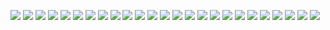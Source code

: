 ![](vertopal_05048edc9b944ee2b645f8396deecd7d/media/image25.png)
![](vertopal_05048edc9b944ee2b645f8396deecd7d/media/image2.png)
![](vertopal_05048edc9b944ee2b645f8396deecd7d/media/image3.png)
![](vertopal_05048edc9b944ee2b645f8396deecd7d/media/image4.png)
![](vertopal_05048edc9b944ee2b645f8396deecd7d/media/image5.png)
![](vertopal_05048edc9b944ee2b645f8396deecd7d/media/image6.png)
![](vertopal_05048edc9b944ee2b645f8396deecd7d/media/image7.png)
![](vertopal_05048edc9b944ee2b645f8396deecd7d/media/image8.png)
![](vertopal_05048edc9b944ee2b645f8396deecd7d/media/image9.png)
![](vertopal_05048edc9b944ee2b645f8396deecd7d/media/image10.png)
![](vertopal_05048edc9b944ee2b645f8396deecd7d/media/image11.png)
![](vertopal_05048edc9b944ee2b645f8396deecd7d/media/image12.png)
![](vertopal_05048edc9b944ee2b645f8396deecd7d/media/image13.png)
![](vertopal_05048edc9b944ee2b645f8396deecd7d/media/image14.png)
![](vertopal_05048edc9b944ee2b645f8396deecd7d/media/image15.png)
![](vertopal_05048edc9b944ee2b645f8396deecd7d/media/image16.png)
![](vertopal_05048edc9b944ee2b645f8396deecd7d/media/image17.png)
![](vertopal_05048edc9b944ee2b645f8396deecd7d/media/image18.png)
![](vertopal_05048edc9b944ee2b645f8396deecd7d/media/image19.png)
![](vertopal_05048edc9b944ee2b645f8396deecd7d/media/image20.png)
![](vertopal_05048edc9b944ee2b645f8396deecd7d/media/image21.png)
![](vertopal_05048edc9b944ee2b645f8396deecd7d/media/image22.png)
![](vertopal_05048edc9b944ee2b645f8396deecd7d/media/image23.png)
![](vertopal_05048edc9b944ee2b645f8396deecd7d/media/image24.png)
![](vertopal_05048edc9b944ee2b645f8396deecd7d/media/image1.png)
